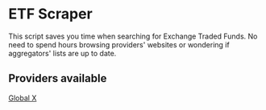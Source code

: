 # ETF Scraper
This script saves you time when searching for Exchange Traded Funds. No need to spend hours browsing providers' websites or wondering if aggregators' lists are up to date.

## Providers available
<a href="https://www.globalxetfs.com" target="_blank">Global X</a>
